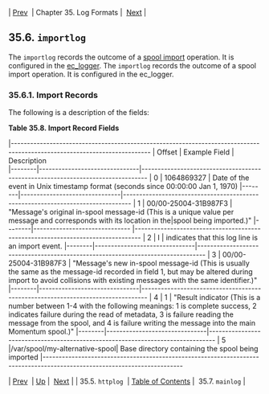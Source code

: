 | [Prev](log_formats.httplog)  | Chapter 35. Log Formats |  [Next](log_formats.mainlog) |

## 35.6. `importlog`

The `importlog` records the outcome of a [spool import](console_commands.spool_import "spool import") operation. It is configured in the [ec_logger](modules.ec_logger "71.30. EC_logger – Momentum-Style Logging").
The `importlog` records the outcome of a spool import operation. It is configured in the ec_logger.

### 35.6.1. Import Records

The following is a description of the fields:

<a name="log_formats.import_logger.fields"></a>

**Table 35.8. Import Record Fields**

|-------------------------------------------------------------------------------------------------------------------------
| Offset |		Example Field			 |						Description												  
|--------|-------------------------------|--------------------------------------------------------------------------------
|	0    |    	1064869327				 | Date of the event in Unix timestamp format (seconds since 00:00:00 Jan 1, 1970)
|--------|-------------------------------|--------------------------------------------------------------------------------
|	1	 |	 00/00-25004-31B987F3		 | "Message's original in-spool message-id (This is a unique value per message and corresponds with its location in the|spool being imported.)"
|--------|------------------------------ |--------------------------------------------------------------------------------
|	2	 |			I					 | indicates that this log line is an import event.
|--------|-------------------------------|--------------------------------------------------------------------------------
|	3	 |	 00/00-25004-31B987F3		 | "Message's new in-spool message-id (This is usually the same as the message-id recorded in field 1, but may be altered during import to avoid collisions with existing messages with the same identifier.)"
|--------|-------------------------------|--------------------------------------------------------------------------------
|	4	 |			1					 | "Result indicator (This is a number between 1-4 with the following meanings: 1 is complete success, 2 indicates failure during the read of metadata, 3 is failure reading the message from the spool, and 4 is failure writing the message into the main Momentum spool.)"
|--------|-------------------------------|--------------------------------------------------------------------------------
|	5	 |/var/spool/my-alternative-spool| Base directory containing the spool being imported
|-------------------------------------------------------------------------------------------------------------------------

| [Prev](log_formats.httplog)  | [Up](log_formats) |  [Next](log_formats.mainlog) |
| 35.5. `httplog`  | [Table of Contents](index) |  35.7. `mainlog` |
